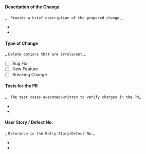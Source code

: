 #### Description of the Change
_ ``` Provide a brief description of the proposed change``` _

-
-

#### Type of Change
_ ```Delete options that are irrelevant``` _

- [ ] Bug Fix
- [ ] New Feature
- [ ] Breaking Change

#### Tests for the PR
_ ``` The test cases executed/written to verify changes in the PR```_

-
-

#### User Story / Defect No.
_ ```Reference to the Rally Story/Defect No.```_

-
-
